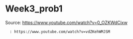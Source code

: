# Week3_prob1

Source: https://www.youtube.com/watch?v=0_OZKWdCixw

      : https://www.youtube.com/watch?v=vdZKehWMJSM
